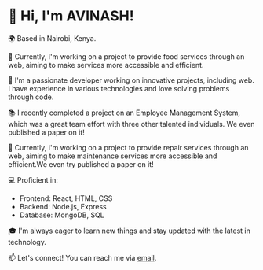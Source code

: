 # 👋 Hi, I'm AVINASH!

🌍 Based in Nairobi, Kenya.

🚀 Currently, I'm working on a project to provide food services through an web, aiming to make services more accessible and efficient.

🔧 I'm a passionate developer working on innovative projects, including web. I have experience in various technologies and love solving problems through code.

📚 I recently completed a project on an Employee Management System, which was a great team effort with three other talented individuals. We even published a paper on it!

🚀 Currently, I'm working on a project to provide repair services through an web, aiming to make maintenance services more accessible and efficient.We even try published a paper on it!

💻 Proficient in: 
- Frontend: React, HTML, CSS
- Backend: Node.js, Express
- Database: MongoDB, SQL

🎓 I'm always eager to learn new things and stay updated with the latest in technology.

📫 Let's connect! You can reach me via [email](avimarkad3719@gmail.com).
